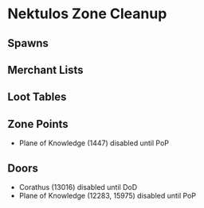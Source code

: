 # Nektulos Zone Cleanup

## Spawns

## Merchant Lists

## Loot Tables

## Zone Points

* Plane of Knowledge (1447) disabled until PoP

## Doors

* Corathus (13016) disabled until DoD
* Plane of Knowledge (12283, 15975) disabled until PoP


